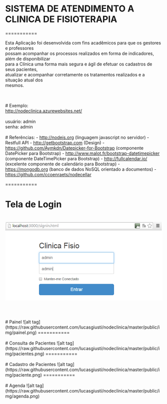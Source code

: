 # SISTEMA DE ATENDIMENTO A CLINICA DE FISIOTERAPIA
===========

Esta Aplicação foi desenvolvida com fins acadêmicos para que os gestores e professores<br/>
possam acompanhar os processos realizados em forma de indicadores, além de disponibilizar<br/>
para a Clínica uma forma mais segura e ágil de efetuar os cadastros de seus pacientes,<br/>
atualizar e acompanhar corretamente os tratamentos realizados e a situação atual dos<br/>
mesmos.

<br/>
<br/>
# Exemplo:<br/>
<a href="http://nodeclinica.azurewebsites.net/" target="_blank">http://nodeclinica.azurewebsites.net/</a>
<br/>
<br/>
 usuário: admin
<br/>
 senha: admin
<br/>
<br/>
# Referências:
 - <a href="http://nodejs.org" target="_blank">http://nodejs.org</a> (linguagem javascript no servidor)
 - Restfull API
 - <a href="http://getbootstrap.com" target="_blank">http://getbootstrap.com</a> (Design)
 - <a href="https://github.com/Aymkdn/Datepicker-for-Bootstrap" target="_blank">https://github.com/Aymkdn/Datepicker-for-Bootstrap</a> (componente DatePicker para Bootstrap)
 - <a href="http://www.malot.fr/bootstrap-datetimepicker" target="_blank">http://www.malot.fr/bootstrap-datetimepicker</a> (componente DateTimePicker para Bootstrap)
 - <a href="http://fullcalendar.io/" target="_blank">http://fullcalendar.io/</a> (excelente componente de calendário para Bootstrap)
 - <a href="https://mongodb.org" target="_blank">https://mongodb.org</a> (banco de dados NoSQL orientado a documentos)
 - <a href="https://github.com/ccoenraets/nodecellar" target="_blank">https://github.com/ccoenraets/nodecellar</a>

===========
# Tela de Login
![alt tag](https://raw.githubusercontent.com/lucasgiusti/nodeclinica/master/public/img/login.png)
===========
<br/>
<br/>
# Painel
![alt tag](https://raw.githubusercontent.com/lucasgiusti/nodeclinica/master/public/img/painel.png)
===========
<br/>
<br/>
# Consulta de Pacientes
![alt tag](https://raw.githubusercontent.com/lucasgiusti/nodeclinica/master/public/img/pacientes.png)
===========
<br/>
<br/>
# Cadastro de Pacientes
![alt tag](https://raw.githubusercontent.com/lucasgiusti/nodeclinica/master/public/img/paciente.png)
===========
<br/>
<br/>
# Agenda
![alt tag](https://raw.githubusercontent.com/lucasgiusti/nodeclinica/master/public/img/agenda.png)
